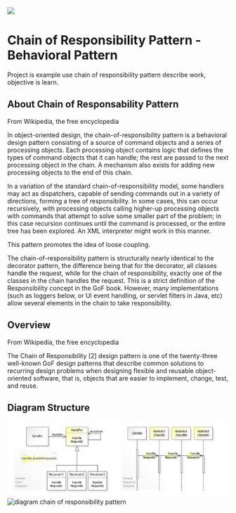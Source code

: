 <img src="https://img.shields.io/badge/Java-ED8B00?style=for-the-badge&logo=java&logoColor=white" /> 

# Chain of Responsibility Pattern - Behavioral Pattern

Project is example use chain of responsibility pattern describe work, objective is learn.

## About Chain of Responsability Pattern

From Wikipedia, the free encyclopedia

In object-oriented design, the chain-of-responsibility pattern is a behavioral design pattern consisting of a source of command objects and a series of processing objects.
Each processing object contains logic that defines the types of command objects that it can handle; the rest are passed to the next processing object in the chain.
A mechanism also exists for adding new processing objects to the end of this chain.

In a variation of the standard chain-of-responsibility model, some handlers may act as dispatchers, capable of sending commands out in a variety of directions, forming a tree of responsibility. 
In some cases, this can occur recursively, with processing objects calling higher-up processing objects with commands that attempt to solve some smaller part of the problem;
in this case recursion continues until the command is processed, or the entire tree has been explored. An XML interpreter might work in this manner.

This pattern promotes the idea of loose coupling.

The chain-of-responsibility pattern is structurally nearly identical to the decorator pattern, the difference being that for the decorator,
all classes handle the request, while for the chain of responsibility, exactly one of the classes in the chain handles the request.
This is a strict definition of the Responsibility concept in the GoF book. However, many implementations
(such as loggers below, or UI event handling, or servlet filters in Java, etc) 
allow several elements in the chain to take responsibility.

## Overview
From Wikipedia, the free encyclopedia

The Chain of Responsibility [2] design pattern is one of the twenty-three well-known GoF design patterns that describe common solutions to recurring design problems when
designing flexible and reusable object-oriented software, that is, objects that are easier to implement, change, test, and reuse.

## Diagram Structure

<img src="diagramChain.jpg" alt="diagram chain of responsibility pattern">

<img src="chain.jpg" alt="diagram chain of responsibility pattern">


